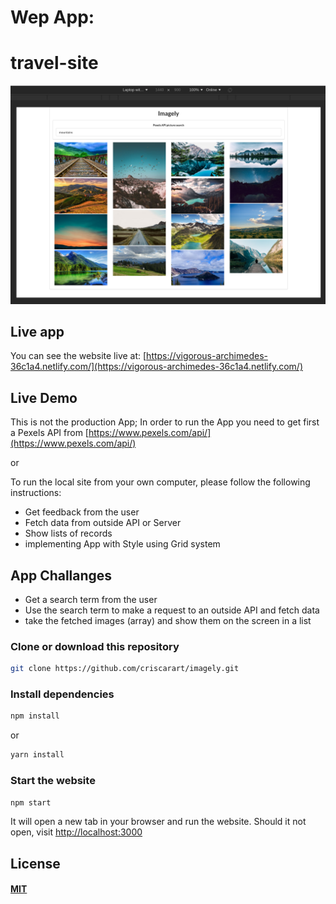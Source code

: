 # Wep App:

# travel-site

[![imagely](/src/imagely-pic.png)](https://criscarart.github.io/imagely/)

## Live app

You can see the website live at: [https://vigorous-archimedes-36c1a4.netlify.com/](https://vigorous-archimedes-36c1a4.netlify.com/)

## Live Demo

This is not the production App;
In order to run the App you need to get first a Pexels API from [https://www.pexels.com/api/](https://www.pexels.com/api/)

or

To run the local site from your own computer, please follow the following instructions:

- Get feedback from the user
- Fetch data from outside API or Server
- Show lists of records
- implementing App with Style using Grid system

## App Challanges

- Get a search term from the user
- Use the search term to make a request to an outside API and fetch data
- take the fetched images (array) and show them on the screen in a list

### Clone or download this repository

```sh
git clone https://github.com/criscarart/imagely.git
```

### Install dependencies

```sh
npm install
```

or

```sh
yarn install
```

### Start the website

```sh
npm start
```

It will open a new tab in your browser and run the website. Should it not open, visit [http://localhost:3000](http://localhost:3000)

## License

#### [MIT](./LICENSE)
